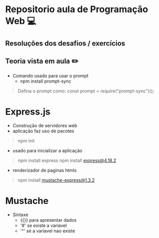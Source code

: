 # Repositorio aula de Programação Web :computer:
## Resoluções dos desafios / exercícios 
## Teoria vista em aula :pencil2:
* Comando usado para usar o prompt
    * npm install prompt-sync
> Defina o prompt como: const prompt = require("prompt-sync")();

# Express.js
* Construção de servidores web
* aplicação faz uso de pacotes
> npm init
- usado para inicializar a aplicação
> npm install express
> npm install express@4.18.2 
- renderizador de paginas htmls
> npm install mustache-express@1.3.2

# Mustache 
* Sintaxe
    - {{}} para apresentar dados
    - '#' se existe a variavel 
    - '^' se a variavel nao existe


